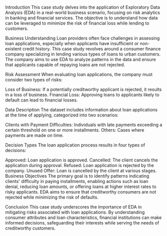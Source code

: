 Introduction
This case study delves into the application of Exploratory Data Analysis (EDA) in a real-world business scenario, focusing on risk analytics in banking and financial services. The objective is to understand how data can be leveraged to minimize the risk of financial loss while lending to customers.

Business Understanding
Loan providers often face challenges in assessing loan applications, especially when applicants have insufficient or non-existent credit history. This case study revolves around a consumer finance company specializing in lending various types of loans to urban customers. The company aims to use EDA to analyze patterns in the data and ensure that applicants capable of repaying loans are not rejected.

Risk Assessment
When evaluating loan applications, the company must consider two types of risks:

Loss of Business: If a potentially creditworthy applicant is rejected, it results in a loss of business. Financial Loss: Approving loans to applicants likely to default can lead to financial losses.

Data Description
The dataset includes information about loan applications at the time of applying, categorized into two scenarios:

Clients with Payment Difficulties: Individuals with late payments exceeding a certain threshold on one or more installments. Others: Cases where payments are made on time.

Decision Types The loan application process results in four types of decisions:

Approved: Loan application is approved. Cancelled: The client cancels the application during approval. Refused: Loan application is rejected by the company. Unused Offer: Loan is cancelled by the client at various stages. Business Objectives The primary goal is to identify patterns indicating clients' difficulty in paying installments, enabling actions such as loan denial, reducing loan amounts, or offering loans at higher interest rates to risky applicants. EDA aims to ensure that creditworthy consumers are not rejected while minimizing the risk of defaults.

Conclusion
This case study underscores the importance of EDA in mitigating risks associated with loan applications. By understanding consumer attributes and loan characteristics, financial institutions can make informed decisions, safeguarding their interests while serving the needs of creditworthy customers.
